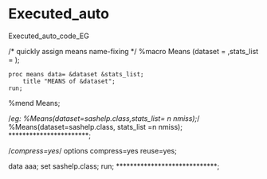 # Executed_auto
Executed_auto_code_EG

/* quickly assign means name-fixing */
%macro Means (dataset = 
			,stats_list = );

	proc means data= &dataset &stats_list;
		title "MEANS of &dataset";
	run;

%mend Means;


/*eg: %Means(dataset=sashelp.class,stats_list= n nmiss);*/
%Means(dataset=sashelp.class, stats_list =n nmiss);
***********************;

/*compress=yes*/
options compress=yes reuse=yes;

data aaa;
	set sashelp.class;
run;
*****************************;
